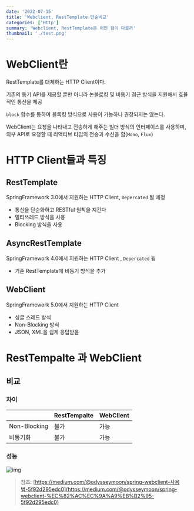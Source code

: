 ```yaml
---
date: '2022-07-15'
title: 'Webclient, RestTemplate 단순비교'
categories: ['Http']
summary: 'Webclient, RestTemplate은 어떤 점이 다를까'
thumbnail: './test.png'
---
```





# WebClient란

RestTemplate를 대체하는 HTTP Client이다.

기존의 동기 API를 제공할 뿐만 아니라 논블로킹 및 비동기 접근 방식을 지원해서 효율적인 통신을 제공

`block` 함수를 통하여 블록킹 방식으로 사용이 가능하나 권장되지는 않는다.

WebClient는 요청을 나타내고 전송하게 해주는 빌더 방식의 인터페이스를 사용하며, 외부 API로 요청할 때 리액티브 타입의 전송과 수신을 함(`Mono`, `Flux`) 

# HTTP Client들과 특징

## RestTemplate

 SpringFramework 3.0에서 지원하는 HTTP Client, `Depercated` 될 예정

- 통신을 단순화하고 RESTful 원칙을 지킨다
- 멀티쓰레드 방식을 사용
- Blocking 방식을 사용

## AsyncRestTemplate

 SpringFramework 4.0에서 지원하는 HTTP Client , `Depercated` 됨

- 기존 RestTemplate에 비동기 방식을 추가

## WebClient

SpringFramework 5.0에서 지원하는 HTTP Client 

- 싱글 스레드 방식
- Non-Blocking 방식
- JSON, XML을 쉽게 응답받음

# RestTempalte 과 WebClient

## 비교

### 차이

|  | RestTempalte | WebClient |
| --- | --- | --- |
| Non-Blocking  | 불가 | 가능 |
| 비동기화 | 불가 | 가능 |

### 성능

![img]({{site.url}}/assets/images/jmb/Webclient_vs_RestTemplate/img.png)

> 참조: [https://medium.com/@odysseymoon/spring-webclient-사용법-5f92d295edc0](https://medium.com/@odysseymoon/spring-webclient-%EC%82%AC%EC%9A%A9%EB%B2%95-5f92d295edc0)